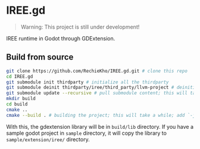 # IREE.gd

> Warning: This project is still under development!

IREE runtime in Godot through GDExtension.

## Build from source
```sh
git clone https://github.com/RechieKho/IREE.gd.git # clone this repo
cd IREE.gd
git submodule init thirdparty # initialize all the thirdparty
git submodule deinit thirdparty/iree/third_party/llvm-project # deinitialize llvm; we are not compiling the compiler
git submodule update --recursive # pull submodule content; this will take a while
mkdir build
cd build
cmake ..
cmake --build . # building the project; this will take a while; add `-j` flag to make it faster
```

With this, the gdextension library will be in `build/lib` directory.
If you have a sample godot project in `sample` directory, it will copy the library to `sample/extension/iree/` directory.